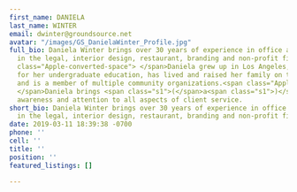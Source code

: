 ```yaml
---
first_name: DANIELA
last_name: WINTER
email: dwinter@groundsource.net
avatar: "/images/GS_DanielaWinter_Profile.jpg"
full_bio: Daniela Winter brings over 30 years of experience in office administration
  in the legal, interior design, restaurant, branding and non-profit fields.<span
  class="Apple-converted-space"> </span>Daniela grew up in Los Angeles, attended U.C.L.A.
  for her undergraduate education, has lived and raised her family on the Westside
  and is a member of multiple community organizations.<span class="Apple-converted-space">
  </span>Daniela brings <span class="s1">(</span>a<span class="s1">)</span> business
  awareness and attention to all aspects of client service.
short_bio: Daniela Winter brings over 30 years of experience in office administration
  in the legal, interior design, restaurant, branding and non-profit fields.
date: 2019-03-11 18:39:38 -0700
phone: ''
cell: ''
title: ''
position: ''
featured_listings: []

---
```

